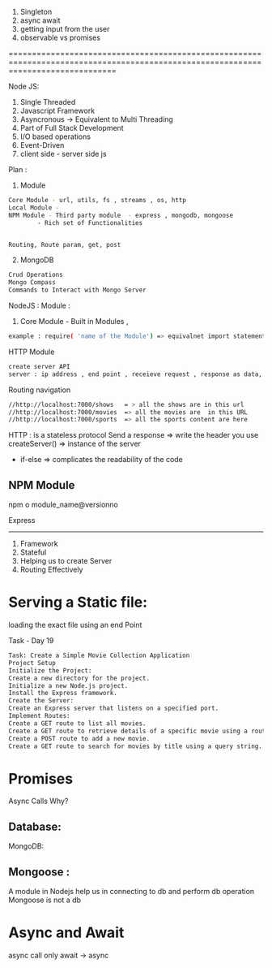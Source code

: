 1. Singleton
2. async await
3. getting input from the user
4. observable vs promises

===================================================================================================================================

Node JS:
1. Single Threaded 
2. Javascript Framework
3. Asyncronous -> Equivalent to Multi Threading
4. Part of Full Stack Development
5. I/O based operations
6. Event-Driven 
7. client side - server side js 


Plan :
1. Module 
```sh 
Core Module - url, utils, fs , streams , os, http
Local Module - 
NPM Module - Third party module  - express , mongodb, mongoose 
        - Rich set of Functionalities


Routing, Route param, get, post
```

2. MongoDB
```sh
Crud Operations
Mongo Compass
Commands to Interact with Mongo Server
```

NodeJS :
Module :

1. Core Module  - Built in Modules , 

```sh
example : require( 'name of the Module') => equivalnet import statement
```

HTTP Module
```sh
create server API
server : ip address , end point , receieve request , response as data, connect to db, port no , listens to request 
```

Routing
navigation 

```sh
//http://localhost:7000/shows   = > all the shows are in this url
//http://localhost:7000/movies  => all the movies are  in this URL
//http://localhost:7000/sports  => all the sports content are here 
```


HTTP : 
is a stateless protocol 
 Send a response  => write the header
 you use createServer() => instance of the server
 * if-else => complicates the readability of the code 



 NPM Module 
 ----------------

 npm o module_name@versionno


 Express 
 ______________

1. Framework 
2. Stateful 
3. Helping us to create Server
4. Routing Effectively 
















Serving a Static file:
==============================================================================

loading the exact file using an end Point


Task - Day 19 

```sh
Task: Create a Simple Movie Collection Application
Project Setup
Initialize the Project:
Create a new directory for the project.
Initialize a new Node.js project.
Install the Express framework.
Create the Server:
Create an Express server that listens on a specified port.
Implement Routes:
Create a GET route to list all movies.
Create a GET route to retrieve details of a specific movie using a route parameter.
Create a POST route to add a new movie.
Create a GET route to search for movies by title using a query string.
```

Promises 
===============================================================================
Async Calls
Why?




Database:
-----------------------
MongoDB:


Mongoose :
----------------------------
A module in Nodejs
help us in connecting to db and perform db operation
Mongoose is not a db




Async and Await 
==================================================================
async call only 
await -> async

